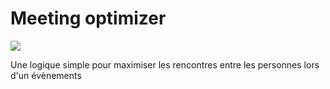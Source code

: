 # Meeting optimizer
![](https://media4.giphy.com/media/vS2CaLlDWLky9McAFu/giphy.gif?cid=ecf05e476qwikq8dk8j5fpxd9fwsyodbv6wcvvuwz2vj5486&ep=v1_gifs_search&rid=giphy.gif&ct=g)

Une logique simple pour maximiser les rencontres entre les personnes lors d'un évènements
